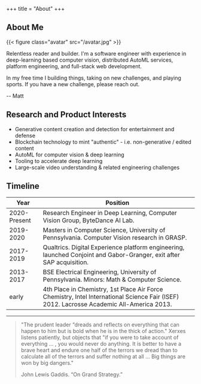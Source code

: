 +++
title = "About"
+++

## About Me

{{< figure class="avatar" src="/avatar.jpg" >}}

Relentless reader and builder. I'm a software engineer with experience in deep-learning based computer vision, distributed AutoML services, platform engineering, and full-stack web development.

In my free time I building things, taking on new challenges, and playing sports. If you have a new challenge, please reach out.

-- Matt

## Research and Product Interests

- Generative content creation and detection for entertainment and defense
- Blockchain technology to mint "authentic" - i.e. non-generative / edited content
- AutoML for computer vision & deep learning
- Tooling to accelerate deep learning
- Large-scale video understanding & related engineering challenges


## Timeline

Year | Position
-----|-------
2020-Present | Research Engineer in Deep Learning, Computer Vision Group, ByteDance AI Lab.
2019-2020 | Masters in Computer Science, University of Pennsylvania. Computer Vision research in GRASP.
2017-2019 | Qualtrics. Digital Experience platform engineering, launched Conjoint and Gabor-Granger, exit after SAP acquisition.
2013-2017 | BSE Electrical Engineering, University of Pennsylvania. Minors: Math & Computer Science. 
early | 4th Place in Chemistry, 1st Place Air Force Chemistry, Intel International Science Fair (ISEF) 2012. Lacrosse Academic All-America 2013. 



---
>"The prudent leader “dreads and reflects on everything that can happen to him but is bold when he is in the thick of action." Xerxes listens patiently, but objects that "if you were to take account of everything ... , you would never do anything. It is better to have a brave heart and endure one half of the terrors we dread than to calculate all of the terrors and suffer nothing at all ... Big things are won by big dangers."
>
> John Lewis Gaddis. “On Grand Strategy.” 